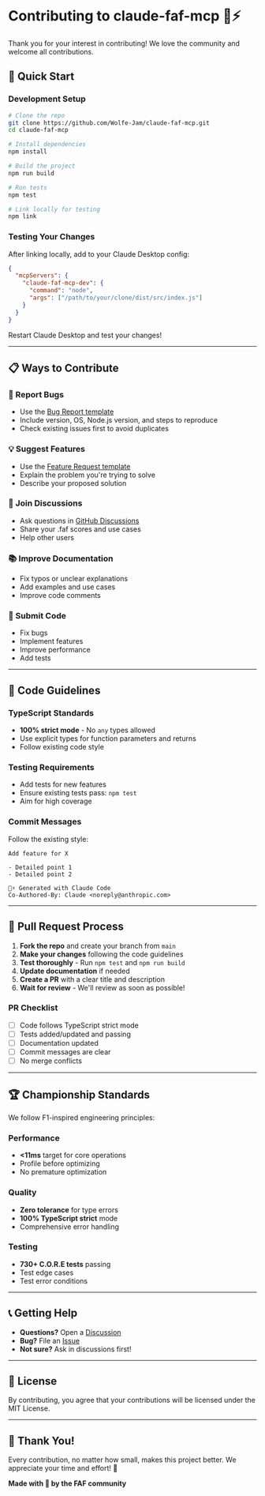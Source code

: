 # Contributing to claude-faf-mcp 🧡⚡️

Thank you for your interest in contributing! We love the community and welcome all contributions.

## 🚀 Quick Start

### Development Setup

```bash
# Clone the repo
git clone https://github.com/Wolfe-Jam/claude-faf-mcp.git
cd claude-faf-mcp

# Install dependencies
npm install

# Build the project
npm run build

# Run tests
npm test

# Link locally for testing
npm link
```

### Testing Your Changes

After linking locally, add to your Claude Desktop config:

```json
{
  "mcpServers": {
    "claude-faf-mcp-dev": {
      "command": "node",
      "args": ["/path/to/your/clone/dist/src/index.js"]
    }
  }
}
```

Restart Claude Desktop and test your changes!

---

## 📋 Ways to Contribute

### 🐛 Report Bugs
- Use the [Bug Report template](https://github.com/Wolfe-Jam/claude-faf-mcp/issues/new?template=bug_report.yml)
- Include version, OS, Node.js version, and steps to reproduce
- Check existing issues first to avoid duplicates

### 💡 Suggest Features
- Use the [Feature Request template](https://github.com/Wolfe-Jam/claude-faf-mcp/issues/new?template=feature_request.yml)
- Explain the problem you're trying to solve
- Describe your proposed solution

### 💬 Join Discussions
- Ask questions in [GitHub Discussions](https://github.com/Wolfe-Jam/claude-faf-mcp/discussions)
- Share your .faf scores and use cases
- Help other users

### 📚 Improve Documentation
- Fix typos or unclear explanations
- Add examples and use cases
- Improve code comments

### 🔧 Submit Code
- Fix bugs
- Implement features
- Improve performance
- Add tests

---

## 🎯 Code Guidelines

### TypeScript Standards
- **100% strict mode** - No `any` types allowed
- Use explicit types for function parameters and returns
- Follow existing code style

### Testing Requirements
- Add tests for new features
- Ensure existing tests pass: `npm test`
- Aim for high coverage

### Commit Messages
Follow the existing style:
```
Add feature for X

- Detailed point 1
- Detailed point 2

🧡⚡️ Generated with Claude Code
Co-Authored-By: Claude <noreply@anthropic.com>
```

---

## 🔄 Pull Request Process

1. **Fork the repo** and create your branch from `main`
2. **Make your changes** following the code guidelines
3. **Test thoroughly** - Run `npm test` and `npm run build`
4. **Update documentation** if needed
5. **Create a PR** with a clear title and description
6. **Wait for review** - We'll review as soon as possible!

### PR Checklist
- [ ] Code follows TypeScript strict mode
- [ ] Tests added/updated and passing
- [ ] Documentation updated
- [ ] Commit messages are clear
- [ ] No merge conflicts

---

## 🏆 Championship Standards

We follow F1-inspired engineering principles:

### Performance
- **<11ms** target for core operations
- Profile before optimizing
- No premature optimization

### Quality
- **Zero tolerance** for type errors
- **100% TypeScript strict** mode
- Comprehensive error handling

### Testing
- **730+ C.O.R.E tests** passing
- Test edge cases
- Test error conditions

---

## 📞 Getting Help

- **Questions?** Open a [Discussion](https://github.com/Wolfe-Jam/claude-faf-mcp/discussions)
- **Bug?** File an [Issue](https://github.com/Wolfe-Jam/claude-faf-mcp/issues)
- **Not sure?** Ask in discussions first!

---

## 📄 License

By contributing, you agree that your contributions will be licensed under the MIT License.

---

## 🙏 Thank You!

Every contribution, no matter how small, makes this project better. We appreciate your time and effort! 🧡

**Made with 🧡 by the FAF community**
